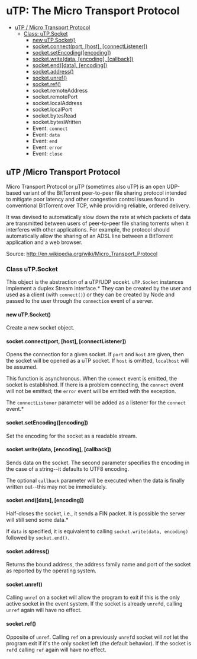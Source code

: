 uTP:  The Micro Transport Protocol
==================================

- [uTP / Micro Transport Protocol](#utp-micro-transport-protocol)
  - [Class: uTP.Socket](#class-utpsocket)
    - [new uTP.Socket()](#new-utpsocket)
    - [socket.connect(port, [host], [connectListener])](#socketconnectport-host-connectlistener)
    - [socket.setEncoding([encoding])](#socketsetencodingencoding)
    - [socket.write(data, [encoding], [callback])](#socketwritedata-encoding-callback)
    - [socket.end([data], [encoding])](#socketenddata-encoding)
    - [socket.address()](#socketaddress)
    - [socket.unref()](#socketunref)
    - [socket.ref()](#socketref)
    - socket.remoteAddress
    - socket.remotePort
    - socket.localAddress
    - socket.localPort
    - socket.bytesRead
    - socket.bytesWritten
    - Event: `connect`
    - Event: `data`
    - Event: `end`
    - Event: `error`
    - Event: `close`


uTP /Micro Transport Protocol
-----------------------------

Micro Transport Protocol or µTP (sometimes also uTP) is an open UDP-based variant of the BitTorrent peer-to-peer file sharing protocol intended to mitigate poor latency and other congestion control issues found in conventional BitTorrent over TCP, while providing reliable, ordered delivery.

It was devised to automatically slow down the rate at which packets of data are transmitted between users of peer-to-peer file sharing torrents when it interferes with other applications. For example, the protocol should automatically allow the sharing of an ADSL line between a BitTorrent application and a web browser.

Source: http://en.wikipedia.org/wiki/Micro_Transport_Protocol


### Class uTP.Socket
This object is the abstraction of a uTP/UDP socekt.  `uTP.Socket` instances implement a duplex Stream interface.*  They can be created by the user and used as a client (with `connect()`) or they can be created by Node and passed to the user through the `connection` event of a server.

#### new uTP.Socket()
Create a new socket object.

#### socket.connect(port, [host], [connectListener])
Opens the connection for a given socket.  If `port` and `host` are given, then the socket will be opened as a uTP socket.  If `host` is omitted, `localhost` will be assumed. 

This function is asynchronous.  When the `connect` event is emitted, the socket is established.  If there is a problem connecting, the `connect` event will not be emitted; the `error` event will be emitted with the exception.

The `connectListener` parameter will be added as a listener for the `connect` event.*

#### socket.setEncoding([encoding])
Set the encoding for the socket as a readable stream.

#### socket.write(data, [encoding], [callback])
Sends data on the socket.  The second parameter specifies the encoding in the case of a string--it defaults to UTF8 encoding.

The optional `callback` parameter will be executed when the data is finally written out--this may not be immediately.

#### socket.end([data], [encoding])
Half-closes the socket, i.e., it sends a FIN packet.  It is possible the server will still send some data.*

If `data` is specified, it is equivalent to calling `socket.write(data, encoding)` followed by `socket.end()`.

#### socket.address()
Returns the bound address, the address family name and port of the socket as reported by the operating system.

#### socket.unref()
Calling `unref` on a socket will allow the program to exit if this is the only active socket in the event system.  If the socket is already `unref`d, calling `unref` again will have no effect.

#### socket.ref()
Opposite of `unref`.  Calling `ref` on a previously `unref`d socket will *not* let the program exit if it's the only socket left (the default behavior).  If the socket is `ref`d calling `ref` again will have no effect.


